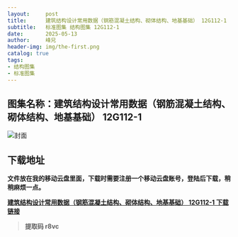 ```yaml
---
layout:     post
title:      建筑结构设计常用数据（钢筋混凝土结构、砌体结构、地基基础） 12G112-1
subtitle:   标准图集 结构图集 12G112-1
date:       2025-05-13
author:     峰兄
header-img: img/the-first.png
catalog: true
tags:
- 结构图集
- 标准图集
---
```

## 图集名称：建筑结构设计常用数据（钢筋混凝土结构、砌体结构、地基基础） 12G112-1
![封面](https://pic1.imgdb.cn/item/6822b9ea58cb8da5c8ef9059.jpg)

## 下载地址 ##
**文件放在我的移动云盘里面，下载时需要注册一个移动云盘账号，登陆后下载，稍稍麻烦一点。**  
  
[**建筑结构设计常用数据（钢筋混凝土结构、砌体结构、地基基础） 12G112-1 下载链接**](https://caiyun.139.com/m/i?2nc6nhnihqutf)

> **提取码 r8vc**

